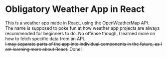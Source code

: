 # Obligatory Weather App in React
This is a weather app made in React, using the OpenWeatherMap API. <br>
The name is supposed to poke fun at how weather app projects are always recommended for beginners to do. No offense though, I learned more on how to fetch specific data from an API. <br>
~~I may separate parts of the app into individual components in the future, as I am learning more about React.~~ Done!
